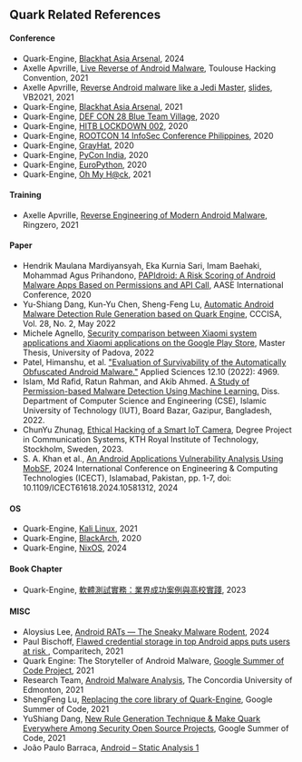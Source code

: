 ## Quark Related References

#### Conference

- Quark-Engine, [Blackhat Asia Arsenal](https://www.blackhat.com/asia-24/arsenal/schedule/index.html#quark-script---dig-vulnerabilities-in-the-blackbox-37549), 2024
- Axelle Apvrille, [Live Reverse of Android Malware](https://youtu.be/Z68TJvnepnY?t=5583), Toulouse Hacking Convention, 2021
- Axelle Apvrille, [Reverse Android malware like a Jedi Master](https://vblocalhost.com/presentations/reverse-android-malware-like-a-jedi-master/), [slides](https://github.com/quark-engine/ref/blob/main/VB2021-26.pdf), VB2021, 2021
- Quark-Engine, [Blackhat Asia Arsenal](https://www.blackhat.com/asia-21/arsenal/schedule/index.html#quark-engine-storyteller-of-android-malware-22458), 2021
- Quark-Engine, [DEF CON 28 Blue Team Village](https://www.youtube.com/watch?v=XK-yqHPnsvc), 2020
- Quark-Engine, [HITB LOCKDOWN 002](https://conference.hitb.org/hitb-lockdown002/sessions/quark-engine-an-obfuscation-neglect-android-malware-scoring-system/), 2020
- Quark-Engine, [ROOTCON 14 InfoSec Conference Philippines](https://www.youtube.com/watch?v=SOH4eqrv9_g), 2020
- Quark-Engine, [GrayHat](https://grayhat.co/armory/quark-engine/), 2020
- Quark-Engine, [PyCon India](https://in.pycon.org/cfp/2020/proposals/so-you-want-to-build-an-anti-virus-engine~bDM6d/), 2020
- Quark-Engine, [EuroPython](https://ep2020.europython.eu/talks/BDppVua-so-you-want-to-build-an-anti-virus-engine/), 2020
- Quark-Engine, [Oh My H@ck](https://omhconf.pl/omh-international/lecture#id=65471), 2021

#### Training
- Axelle Apvrille, [Reverse Engineering of Modern Android Malware](https://ringzer0.training/android-malware.html), Ringzero, 2021


#### Paper
- Hendrik Maulana Mardiyansyah, Eka Kurnia Sari, Imam Baehaki, Mohammad Agus
Prihandono, [PAPIdroid: A Risk Scoring of Android Malware Apps Based on
Permissions and API Call](https://static.s123-cdn.com/uploads/903920/normal_5fec08b3bcd16.pdf), AASE International Conference, 2020
- Yu-Shiang Dang, Kun-Yu Chen, Sheng-Feng Lu, [Automatic Android Malware Detection Rule Generation based on Quark Engine](https://github.com/quark-engine/ref/blob/main/CCCISA-Quark-rule-generate%20v74.pdf), CCCISA, Vol. 28, No. 2, May 2022
- Michele Agnello, [Security comparison between Xiaomi system applications and Xiaomi applications on the Google Play Store](https://github.com/quark-engine/ref/blob/main/Tesi_Michele_Agnello_1238581_Finale.pdf), Master Thesis, University of Padova, 2022
- Patel, Himanshu, et al. ["Evaluation of Survivability of the Automatically Obfuscated Android Malware."](https://github.com/quark-engine/ref/blob/main/Evaluation%20of%20Survivability%20of%20the%20Automatically%20Obfuscated%20Android%20Malware.pdf) Applied Sciences 12.10 (2022): 4969.
- Islam, Md Rafid, Ratun Rahman, and Akib Ahmed. [A Study of Permission-based Malware Detection Using Machine Learning.](https://github.com/quark-engine/ref/blob/main/Rafid_thesis_fulltext.pdf) Diss. Department of Computer Science and Engineering (CSE), Islamic University of Technology (IUT), Board Bazar, Gazipur, Bangladesh, 2022.
- ChunYu Zhunag, [Ethical Hacking of a Smart IoT Camera](https://github.com/quark-engine/ref/blob/main/Ethical%20Hacking%20of%20a%20Smart%20IoT%20Camera.pdf), Degree Project in Communication Systems, KTH Royal Institute of Technology, Stockholm, Sweden, 2023.
- S. A. Khan et al., [An Android Applications Vulnerability Analysis Using MobSF](https://ieeexplore.ieee.org/abstract/document/10581312), 2024 International Conference on Engineering & Computing Technologies (ICECT), Islamabad, Pakistan, pp. 1-7, doi: 10.1109/ICECT61618.2024.10581312, 2024

#### OS
- Quark-Engine, [Kali Linux](https://pkg.kali.org/pkg/quark-engine), 2021
- Quark-Engine, [BlackArch](https://blackarch.org/mobile.html), 2020
- Quark-Engine, [NixOS](https://search.nixos.org/packages?channel=24.05&show=quark-engine&from=0&size=50&sort=relevance&type=packages&query=quark+engine), 2024

#### Book Chapter
- Quark-Engine, [軟體測試實務：業界成功案例與高校實踐](https://www.tenlong.com.tw/products/9786263334861?list_name=lv), 2023

#### MISC
- Aloysius Lee, [Android RATs — The Sneaky Malware Rodent](https://medium.com/d-classified/android-rats-the-sneaky-malware-rodent-4a3272a790ef), 2024
- Paul Bischoff, [Flawed credential storage in top Android apps puts users at risk
](https://www.comparitech.com/blog/information-security/flawed-credential-storage-android-apps/), Comparitech, 2021
- Quark Engine: The Storyteller of Android Malware, [Google Summer of Code Project](https://www.honeynet.org/gsoc/gsoc-2021/google-summer-of-code-2021-project-ideas/), 2021
- Research Team, [Android Malware Analysis](https://github.com/ddeepp109/Android-Malware-Analysis), The Concordia University of Edmonton, 2021
- ShengFeng Lu, [Replacing the core library of Quark-Engine](https://github.com/quark-engine/ref/blob/main/Replacing_the_core_library_of_Quark_Engine.pdf), Google Summer of Code, 2021
- YuShiang Dang, [New Rule Generation Technique & Make Quark Everywhere Among Security Open Source Projects](https://github.com/quark-engine/ref/blob/main/New_Rule_Generation_Technique__Make_Quark_Everywhere_Among_Security_Open_Source_Projects.pdf), Google Summer of Code, 2021
- João Paulo Barraca, [Android – Static Analysis 1](https://github.com/quark-engine/ref/blob/main/er-2-android_static.pdf)
